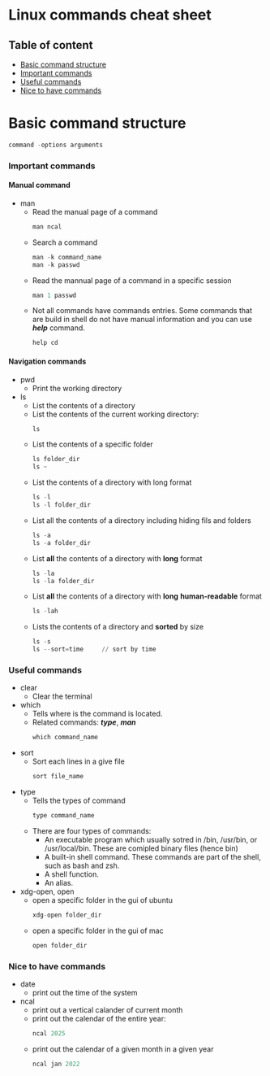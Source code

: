 # Linux commands cheat sheet

## Table of content
* [Basic command structure](#basic-command-structure)
* [Important commands](#important-commands)
* [Useful commands](#useful-commands)
* [Nice to have commands](#nice-to-have-commands)

# Basic command structure
```s
command -options arguments
```

### Important commands
#### Manual command
* man
  * Read the manual page of a command
    ```s
    man ncal
    ```
  * Search a command
    ```s
    man -k command_name
    man -k passwd
    ```
  * Read the mannual page of a command in a specific session
    ```s
    man 1 passwd
    ```
  * Not all commands have commands entries. Some commands that are build in shell do not have manual information and you can use ***help*** command. 
    ```s
    help cd
    ```
#### Navigation commands
* pwd
  * Print the working directory
* ls
  * List the contents of a directory
  * List the contents of the current working directory:
    ```s
    ls
    ```
  * List the contents of a specific folder
    ```s
    ls folder_dir
    ls ~
    ```
  * List the contents of a directory with long format
    ```s
    ls -l
    ls -l folder_dir
    ```
  * List all the contents of a directory including hiding fils and folders
    ```s
    ls -a
    ls -a folder_dir
    ```
  * List **all** the contents of a directory with **long** format
    ```s
    ls -la
    ls -la folder_dir
    ```
  * List **all** the contents of a directory with **long** **human-readable** format
    ```s
    ls -lah
    ```
  * Lists the contents of a directory and **sorted** by size
    ```s
    ls -s
    ls --sort=time     // sort by time
    ```

### Useful commands
* clear
  * Clear the terminal
* which
  * Tells where is the command is located.
  * Related commands: ***type***, ***man***
    ```s
    which command_name
    ```
* sort
  * Sort each lines in a give file
    ```s
    sort file_name
    ```
* type
  * Tells the types of command
    ```s
    type command_name
    ```
  * There are four types of commands:
    * An executable program which usually sotred in /bin, /usr/bin, or /usr/local/bin. These are comipled binary files (hence bin)
    * A built-in shell command. These commands are part of the shell, such as bash and zsh.
    * A shell function.
    * An alias.
* xdg-open, open
  * open a specific folder in the gui of ubuntu
    ```s
    xdg-open folder_dir
    ```
  * open a specific folder in the gui of mac
    ```s
    open folder_dir
    ```

### Nice to have commands
* date
  * print out the time of the system
* ncal 
  * print out a vertical calander of current month
  * print out the calendar of the entire year: 
    ```s
    ncal 2025
    ```
  * print out the calendar of a given month in a given year
    ```s
    ncal jan 2022
    ```
